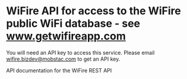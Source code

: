 # WiFire API for access to the WiFire public WiFi database - see www.getwifireapp.com

You will need an API key to access this service. Please email wifire.bizdev@mobstac.com to get an API key.

API documentation for the WiFire REST API

